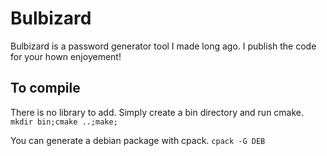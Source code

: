 # Bulbizard

Bulbizard is a password generator tool I made long ago.
I publish the code for your hown enjoyement! 

## To compile

There is no library to add.
Simply create a bin directory and run cmake.
`mkdir bin;cmake ..;make;`

You can generate a debian package with cpack.
`cpack -G DEB`
